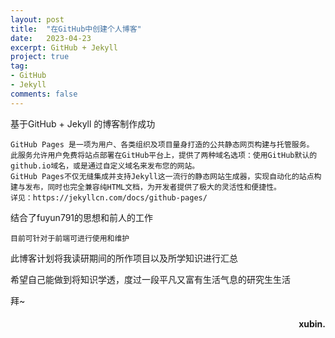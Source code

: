 ```yaml
---
layout: post
title:  "在GitHub中创建个人博客"
date:   2023-04-23
excerpt: GitHub + Jekyll
project: true
tag:
- GitHub 
- Jekyll
comments: false
---
```



基于GitHub + Jekyll 的博客制作成功

    GitHub Pages 是一项为用户、各类组织及项目量身打造的公共静态网页构建与托管服务。
    此服务允许用户免费将站点部署在GitHub平台上，提供了两种域名选项：使用GitHub默认的github.io域名，或是通过自定义域名来发布您的网站。
    GitHub Pages不仅无缝集成并支持Jekyll这一流行的静态网站生成器，实现自动化的站点构建与发布，同时也完全兼容纯HTML文档，为开发者提供了极大的灵活性和便捷性。
    详见：https://jekyllcn.com/docs/github-pages/

结合了fuyun791的思想和前人的工作

    目前可针对于前端可进行使用和维护

此博客计划将我读研期间的所作项目以及所学知识进行汇总

希望自己能做到将知识学透，度过一段平凡又富有生活气息的研究生生活

拜~

<h4 align = "right">xubin.</h4>


